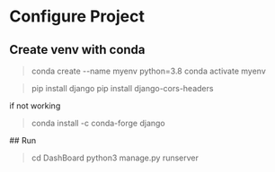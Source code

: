# Configure Project

## Create venv with conda

> conda create --name myenv python=3.8
> conda activate myenv

> pip install django
> pip install django-cors-headers

if not working

> conda install -c conda-forge django

## Run

> cd DashBoard
> python3 manage.py runserver